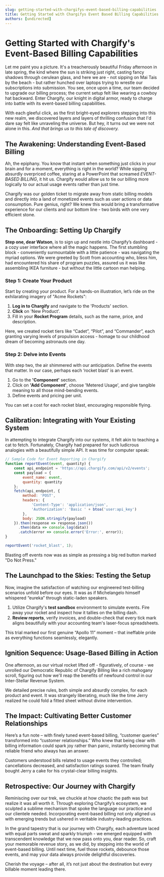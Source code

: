 ```yaml
---
slug: getting-started-with-chargifys-event-based-billing-capabilities
title: Getting Started with Chargifys Event Based Billing Capabilities
authors: [undirected]
---
```



# Getting Started with Chargify's Event-Based Billing Capabilities

Let me paint you a picture. It's a treacherously beautiful Friday afternoon in late spring, the kind where the sun is striking just right, casting fancy shadows through cerulean glass, and here we are - not sipping on Mai Tais by the beach - but rather hunched over laptops trying to wrestle our subscriptions into submission. You see, once upon a time, our team decided to upgrade our billing process; the current setup felt like wearing a cowboy hat backward. Enter Chargify, our knight in digital armor, ready to charge into battle with its event-based billing capabilities. 

With each gleeful click, as the first bright-eyed explorers stepping into this new realm, we discovered layers and layers of thrilling confusion that I'd dare say felt like unraveling the universe. But hey, it turns out we were not alone in this. *And that brings us to this tale of discovery.*

## The Awakening: Understanding Event-Based Billing

Ah, the epiphany. You know that instant when something just clicks in your brain and for a moment, everything is right in the world? While sipping absurdly overpriced coffee, staring at a PowerPoint that screamed *EVENT-BASED BILLING*, it hit us. Chargify would allow us to tie our billing more logically to our actual usage events rather than just time.

Chargify was our golden ticket to migrate away from static billing models and directly into a land of monetized events such as user actions or data consumption. Pure genius, right? We knew this would bring a transformative experience for our clients and our bottom line - two birds with one very efficient stone.

## The Onboarding: Setting Up Chargify

**Step one, dear Watson**, is to sign up and nestle into Chargify’s dashboard - a cozy user interface where all the magic happens. The first stumbling block - conveniently surmountable with a little patience - was navigating the myriad options. We were greeted by Scott from accounting who, bless him, had encountered his share of program puzzles, assured us it was like assembling IKEA furniture - but without the little cartoon man helping.

### Step 1: Create Your Product

Start by creating your product. For a hands-on illustration, let’s ride on the exhilarating imagery of "Acme Rockets": 

1. **Log in to Chargify** and navigate to the 'Products' section.
2. **Click** on 'New Product'.
3. Fill in your **Rocket Program** details, such as the name, price, and description.

Here, we created rocket tiers like “Cadet”, “Pilot”, and “Commander”, each granting varying levels of propulsion access - homage to our childhood dream of becoming astronauts one day.

### Step 2: Delve into Events

With step two, the air shimmered with our anticipation. Define the events that matter. In our case, perhaps each ‘rocket blast’ is an event.

1. Go to the **'Component'** section.
2. Click on **'Add Component'**, choose 'Metered Usage', and give tangible meaning to all those mind-bending events.
3. Define events and pricing per unit.

You can set a cost for each rocket blast, encouraging responsible flying.

## Calibration: Integrating with Your Existing System

In attempting to integrate Chargify into our systems, it felt akin to teaching a cat to fetch. Fortunately, Chargify had prepared for such ludicrous analogies with a beautifully simple API. It was time for computer speak:

```javascript
// Sample Code for Event Reporting in Chargify
function reportEvent(event, quantity) {
    const api_endpoint = 'https://api.chargify.com/api/v2/events';
    const payload = {
        event_name: event,
        quantity: quantity
    };
    fetch(api_endpoint, {
        method: 'POST',
        headers: {
            'Content-Type': 'application/json',
            'Authorization': 'Basic ' + btoa('user:api_key')
        },
        body: JSON.stringify(payload)
    }).then(response => response.json())
      .then(data => console.log(data))
      .catch(error => console.error('Error:', error));
}

reportEvent('rocket_blast', 1);
```

Blasting off events now was as simple as pressing a big red button marked "Do Not Press."

## The Launchpad to the Skies: Testing the Setup

Now, imagine the satisfaction of watching our engineered test-billing scenarios unfold before our eyes. It was as if Michelangelo himself whispered “eureka” through static-laden speakers. 

1. Utilize Chargify's **test sandbox** environment to simulate events. Fire away your rocket and inspect how it tallies on the billing dash.
2. **Review reports**, verify invoices, and double-check that every tick mark aligns beautifully with your accounting team's laser-focus spreadsheets.

This trial marked our first genuine “Apollo 11” moment – that ineffable pride as everything functions seamlessly, elegantly.

## Ignition Sequence: Usage-Based Billing in Action

One afternoon, as our virtual rocket lifted off - figuratively, of course - we unrolled our Democratic Republic of Chargify Billing like a rich mahogany scroll, figuring out how we'll reap the benefits of newfound control in our Inter-Stellar Revenue System.

We detailed precise rules, both simple and absurdly complex, for each product and event. It was strangely liberating, much like the time Jerry realized he could fold a fitted sheet without divine intervention.

## The Impact: Cultivating Better Customer Relationships

Here’s a fun note – with finely tuned event-based billing, “customer queries” transformed into “customer relationships.” Who knew that being clear with billing information could spark joy rather than panic, instantly becoming that reliable friend who always has an answer.

Customers understood bills related to usage events they controlled; cancellations decreased, and satisfaction ratings soared. The team finally bought Jerry a cake for his crystal-clear billing insights.

## Retrospective: Our Journey with Chargify

Reminiscing over our trek, we chuckle at how chaotic the path was but realize it was all worth it. Through exploring Chargify’s ecosystem, we sculpted a sublime mechanism that spoke the language our practice and our clientele needed. Incorporating event-based billing not only aligned us with emerging trends but ushered in veritable industry-leading practices.

In the grand tapestry that is our journey with Chargify, each adventure laced with equal parts sweat and sparkly triumph - we emerged equipped with transcendent knowledge that we now pass onto you, dear reader. So, craft your memorable revenue story, as we did, by stepping into the world of event-based billing. Until next time, fuel those rockets, debounce those events, and may your data always provide delightful discoveries. 

Cherish the voyage – after all, it’s not just about the destination but every billable moment leading there.
